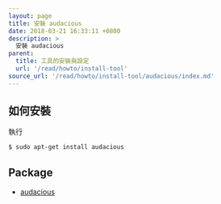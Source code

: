 ```yaml
---
layout: page
title: 安裝 audacious
date: 2018-03-21 16:33:11 +0800
description: >
  安裝 audacious
parent:
  title: 工具的安裝與設定
  url: '/read/howto/install-tool'
source_url: '/read/howto/install-tool/audacious/index.md'
---
```



## 如何安裝

執行

``` sh
$ sudo apt-get install audacious
```


## Package

* [audacious](https://packages.ubuntu.com/bionic/audacious)
